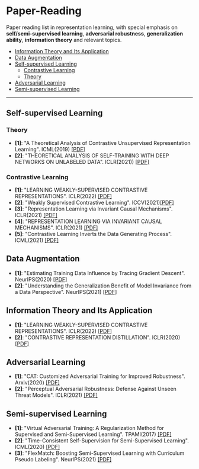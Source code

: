 ﻿# Paper-Reading
Paper reading list in representation learning, with special emphasis on **self/semi-supervised learning**, **adversarial robustness**, **generalization ability**, **information theory** and relevant topics.

- [Information Theory and Its Application](#Information-Theory-and-Its-Application)
- [Data Augmentation](#Data-augmentation)
- [Self-supervised Learning](#Self-supervised-learning)
  - [Contrastive Learning](#Contrastive-Learning)
  - [Theory](#Theory)
- [Adversarial Learning](#Adversarial-Learning)
- [Semi-supervised Learning](#Semi-supervised-learning)


***

## Self-supervised Learning
### Theory
* **[1]**: "A Theoretical Analysis of Contrastive Unsupervised Representation Learning". ICML(2019) [[PDF]](http://proceedings.mlr.press/v97/saunshi19a/saunshi19a.pdf)
* **[2]**: "THEORETICAL ANALYSIS OF SELF-TRAINING WITH DEEP NETWORKS ON UNLABELED DATA". ICLR(2021)) [[PDF]](https://openreview.net/pdf?id=rC8sJ4i6kaH)

### Contrastive Learning
* **[1]**: "LEARNING WEAKLY-SUPERVISED CONTRASTIVE REPRESENTATIONS". ICLR(2022) [[PDF]](https://openreview.net/pdf?id=MSwEFaztwkE)
* **[2]**: "Weakly Supervised Contrastive Learning". ICCV(2021)[[PDF]](https://openaccess.thecvf.com/content/ICCV2021/papers/Zheng_Weakly_Supervised_Contrastive_Learning_ICCV_2021_paper.pdf)
* **[3]**: "Representation Learning via Invariant Causal Mechanisms". ICLR(2021) [[PDF]](https://arxiv.org/pdf/2010.07922.pdf)
* **[4]**: "REPRESENTATION LEARNING VIA INVARIANT CAUSAL MECHANISMS". ICLR(2021) [[PDF]](https://arxiv.org/pdf/2010.07922.pdf)
* **[5]**: "Contrastive Learning Inverts the Data Generating Process". ICML(2021) [[PDF]](https://arxiv.org/pdf/2102.08850.pdf)
## Data Augmentation
* **[1]**: "Estimating Training Data Influence by Tracing Gradient Descent". NeurIPS(2020) [[PDF]](https://arxiv.org/pdf/2002.08484.pdf)
* **[2]**: "Understanding the Generalization Benefit of Model Invariance from a Data Perspective". NeurIPS(2021) [[PDF]](https://proceedings.neurips.cc/paper/2021/file/2287c6b8641dd2d21ab050eb9ff795f3-Paper.pdf)

## Information Theory and Its Application
* **[1]**: "LEARNING WEAKLY-SUPERVISED CONTRASTIVE REPRESENTATIONS". ICLR(2022) [[PDF]](https://openreview.net/pdf?id=MSwEFaztwkE)
* **[2]**: "CONTRASTIVE REPRESENTATION DISTILLATION". ICLR(2020) [[PDF]](https://arxiv.org/pdf/1910.10699.pdf)

## Adversarial Learning
* **[1]**: "CAT: Customized Adversarial Training for Improved Robustness". Arxiv(2020) [[PDF]](https://arxiv.org/pdf/2002.06789.pdf)
* **[2]**: "Perceptual Adversarial Robustness: Defense Against Unseen Threat Models". ICLR(2021) [[PDF]](https://arxiv.org/pdf/2006.12655.pdf)

## Semi-supervised Learning
* **[1]**: "Virtual Adversarial Training: A Regularization Method for Supervised and Semi-Supervised Learning". TPAMI(2017) [[PDF]](https://arxiv.org/pdf/1704.03976.pdf)
* **[2]**: "Time-Consistent Self-Supervision for Semi-Supervised Learning". ICML(2020) [[PDF]](http://proceedings.mlr.press/v119/zhou20d/zhou20d.pdf)
* **[3]**: "FlexMatch: Boosting Semi-Supervised Learning
with Curriculum Pseudo Labeling". NeurIPS(2021) [[PDF]](https://arxiv.org/pdf/2110.08263.pdf)



